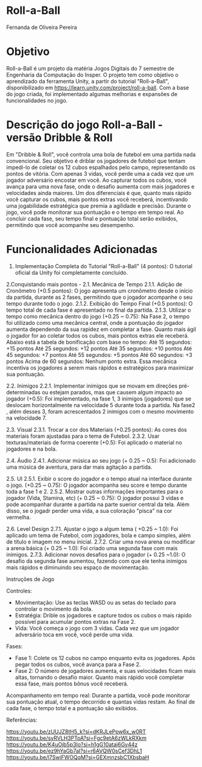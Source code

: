 # Roll-a-Ball
Fernanda de Oliveira Pereira

# Objetivo
Roll-a-Ball é um projeto da matéria Jogos Digitais do 7 semestre de Engenharia da Computação do Insper. O projeto tem como objetivo o aprendizado da ferramenta Unity, a partir do tutorial "Roll-a-Ball", disponibilizado em https://learn.unity.com/project/roll-a-ball. Com a base do jogo criada, foi implementado algumas melhorias e expansões de funcionalidades no jogo.

# Descrição do jogo Roll-a-Ball - versão Dribble & Roll
Em "Dribble & Roll", você controla uma bola de futebol em uma partida nada convencional. Seu objetivo é driblar os jogadores de futebol que tentam impedi-lo de coletar os 12 cubos espalhados pelo campo, representando os pontos de vitória. Com apenas 3 vidas, você perde uma a cada vez que um jogador adversário encostar em você.
Ao capturar todos os cubos, você avança para uma nova fase, onde o desafio aumenta com mais jogadores e velocidades ainda maiores. Um dos diferenciais é que, quanto mais rápido você capturar os cubos, mais pontos extras você receberá, incentivando uma jogabilidade estratégica que premia a agilidade e precisão.
Durante o jogo, você pode monitorar sua pontuação e o tempo em tempo real. Ao concluir cada fase, seu tempo final e pontuação total serão exibidos, permitindo que você acompanhe seu desempenho.

# Funcionalidades Adicionadas
1. Implementação Completa do Tutorial "Roll-a-Ball" (4 pontos): O tutorial oficial da Unity foi completamente concluído.

2.Conquistando mais pontos - 
  2.1. Mecânica de Tempo
    2.1.1. Adição de Cronômetro (+0.5 pontos): O jogo apresenta um cronômetro desde o início da partida, durante as 2 fases, permitindo que o jogador acompanhe o seu tempo durante todo o jogo.
    2.1.2. Exibição do Tempo Final (+0.5 pontos): O tempo total de cada fase é apresentado no final da partida.
    2.1.3. Utilizar o tempo como mecânica dentro do jogo (+0.25 ~ 0.75): Na Fase 2, o tempo foi utilizado como uma mecânica central, onde a pontuação do jogador aumenta dependendo da sua rapidez em completar a fase. Quanto mais ágil o jogador for ao coletar todos os cubos, mais pontos extras ele receberá. Abaixo está a tabela de bonificação com base no tempo:
Até 15 segundos: +15 pontos
Até 25 segundos: +12 pontos
Até 35 segundos: +10 pontos
Até 45 segundos: +7 pontos
Até 55 segundos: +5 pontos
Até 60 segundos: +3 pontos
Acima de 60 segundos: Nenhum ponto extra.
Essa mecânica incentiva os jogadores a serem mais rápidos e estratégicos para maximizar sua pontuação.

  2.2. Inimigos
    2.2.1. Implementar inimigos que se movam em direções pré-determinadas ou estejam parados, mas que causem algum impacto ao jogador (+0.5): Foi implementado, na fase 1, 3 inimigos (jogadores) que se deslocam horizontalmente na velocidade 5 durante toda a partida.  Na fase2 , além desses 3, foram acrescentados 2 inimigos com o mesmo movimento na velocidade 7.

  2.3. Visual
    2.3.1. Trocar a cor dos Materiais (+0.25 pontos): As cores dos materiais foram ajustadas para o tema de Futebol.
    2.3.2. Usar texturas/materiais de forma coerente (+0.5): Foi aplicado o material no jogadores e na bola.
  
  2.4. Áudio
    2.4.1. Adicionar música ao seu jogo (+ 0.25 ~ 0.5): Foi adicionado uma música de aventura, para dar mais agitação a partida.
  
  2.5. UI
    2.5.1. Exibir o score do jogador e o tempo atual na interface durante o jogo. (+0.25 ~ 0.75): O jogador acompanha seu score e tempo durante toda a fase 1 e 2.
    2.5.2. Mostrar outras informações importantes para o jogador (Vida, Stamina, etc) (+ 0.25 ~ 0.75): O jogador possui 3 vidas e pode acompanhar durante a partida na parte suerior central da tela. Além disso, se o jogadr perder uma vida, a sua coloração "pisca" na cor vermelha.

  2.6. Level Design
    2.7.1. Ajustar o jogo a algum tema ( +0.25 ~ 1.0): Foi aplicado um tema de Futebol, com jogadores, bola e campo simples, além de título e imagem no menu inicial.
    2.7.2. Criar uma nova arena ou modificar a arena básica (+ 0.25 ~ 1.0): Foi criado uma segunda fase com mais inimigos.
    2.7.3. Adicionar novos desafios para o jogador (+ 0.25 ~1.0): O desafio da segunda fase aumentou, fazendo com que ele tenha inimigos mais rápidos e diminuindo seu espaço de movimentação.

Instruções de Jogo

Controles:
- Movimentação: Use as teclas WASD ou as setas do teclado para controlar o movimento da bola.
- Estratégia: Drible os jogadores e capture todos os cubos o mais rápido possível para acumular pontos extras na Fase 2.
- Vida: Você começa o jogo com 3 vidas. Cada vez que um jogador adversário toca em você, você perde uma vida.
  
Fases:
- Fase 1: Colete os 12 cubos no campo enquanto evita os jogadores. Após pegar todos os cubos, você avança para a Fase 2.
- Fase 2: O número de jogadores aumenta, e suas velocidades ficam mais altas, tornando o desafio maior. Quanto mais rápido você completar essa fase, mais pontos bônus você receberá.
  
Acompanhamento em tempo real: Durante a partida, você pode monitorar sua pontuação atual, o tempo decorrido e quantas vidas restam. Ao final de cada fase, o tempo total e a pontuação são exibidos.

Referências:

https://youtu.be/zUUJZ8tH5_k?si=dKRJLePpw6x_w0RT
https://youtu.be/syRVLH3PToA?si=Fgc9etA6zWLkRXkm
https://youtu.be/K4uOjb5p3Io?si=h1gG10ataj6Gy44z
https://youtu.be/ez9hYaGb7aI?si=r6AVQW0sCef3DhL1
https://youtu.be/l7SwiFWOQqM?si=GEXmnzsbC1XbsbaH
